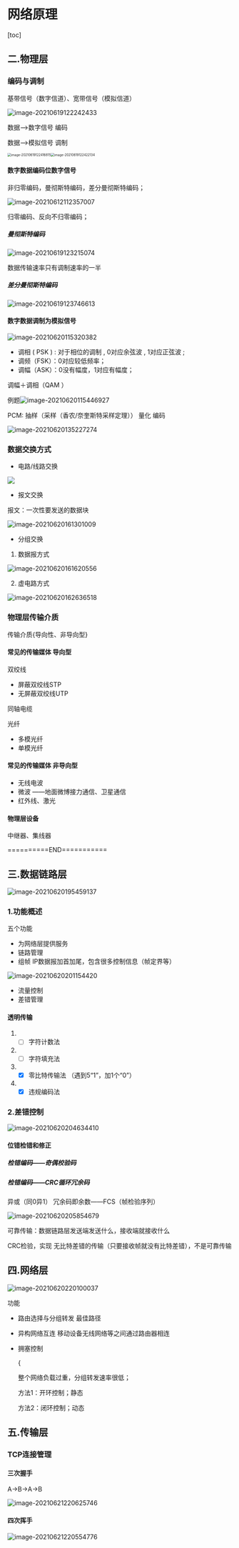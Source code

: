 # 网络原理

[toc]

## 二.物理层

### 编码与调制

基带信号（数字信道）、宽带信号（模拟信道）

![image-20210619122242433](C:\Users\Administrator\AppData\Roaming\Typora\typora-user-images\image-20210619122242433.png)

数据——>数字信号 编码

数据——>模拟信号 调制

<img src="C:\Users\Administrator\AppData\Roaming\Typora\typora-user-images\image-20210619122416815.png" alt="image-20210619122416815" style="zoom:50%;" /><img src="C:\Users\Administrator\AppData\Roaming\Typora\typora-user-images\image-20210619122422134.png" alt="image-20210619122422134" style="zoom:50%;" />

#### 数字数据编码位数字信号

非归零编码，曼彻斯特编码，差分曼彻斯特编码；

![image-20210612112357007](C:\Users\Administrator\AppData\Roaming\Typora\typora-user-images\image-20210612112357007.png)

归零编码、反向不归零编码；

##### 曼彻斯特编码

![image-20210619123215074](C:\Users\Administrator\AppData\Roaming\Typora\typora-user-images\image-20210619123215074.png)

数据传输速率只有调制速率的一半

##### 差分曼彻斯特编码

![image-20210619123746613](C:\Users\Administrator\AppData\Roaming\Typora\typora-user-images\image-20210619123746613.png)

#### 数字数据调制为模拟信号

![image-20210620115320382](C:\Users\Administrator\AppData\Roaming\Typora\typora-user-images\image-20210620115320382.png)

* 调相 ( PSK ) : 对于相位的调制 , 0对应余弦波 , 1对应正弦波 ;
* 调频（FSK）：0对应较低频率；
* 调幅（ASK）：0没有幅度，1对应有幅度；

调幅＋调相（QAM ）

例题![image-20210620115446927](C:\Users\Administrator\AppData\Roaming\Typora\typora-user-images\image-20210620115446927.png)

PCM: 抽样（采样（香农/奈奎斯特采样定理）） 量化 编码

![image-20210620135227274](C:\Users\Administrator\AppData\Roaming\Typora\typora-user-images\image-20210620135227274.png)

### 数据交换方式

* 电路/线路交换

![](C:\Users\Administrator\AppData\Roaming\Typora\typora-user-images\image-20210620160922329.png)

* 报文交换

报文：一次性要发送的数据块

![image-20210620161301009](C:\Users\Administrator\AppData\Roaming\Typora\typora-user-images\image-20210620161301009.png)

* 分组交换

1. 数据报方式

![image-20210620161620556](C:\Users\Administrator\AppData\Roaming\Typora\typora-user-images\image-20210620161620556.png)

2. 虚电路方式

![image-20210620162636518](C:\Users\Administrator\AppData\Roaming\Typora\typora-user-images\image-20210620162636518.png)

### 物理层传输介质

传输介质{导向性、非导向型}

#### 常见的传输媒体 导向型

双绞线

* 屏蔽双绞线STP
* 无屏蔽双绞线UTP

同轴电缆

光纤

+ 多模光纤
+ 单模光纤

#### 常见的传输媒体 非导向型

+ 无线电波
+ 微波 ——地面微博接力通信、卫星通信
+ 红外线、激光

#### 物理层设备

中继器、集线器

==========END===========

## 三.数据链路层

![image-20210620195459137](C:\Users\Administrator\AppData\Roaming\Typora\typora-user-images\image-20210620195459137.png)



### 1.功能概述

五个功能

+ 为网络层提供服务
+ 链路管理
+ 组帧 IP数据报加首加尾，包含很多控制信息（帧定界等）

![image-20210620201154420](C:\Users\Administrator\AppData\Roaming\Typora\typora-user-images\image-20210620201154420.png)

+ 流量控制
+ 差错管理

#### 透明传输

1. - [ ] 字符计数法
2. - [ ] 字符填充法
3. - [x] 零比特传输法 （遇到5“1”，加1个“0”）
4. - [x] 违规编码法

### 2.差错控制

![image-20210620204634410](C:\Users\Administrator\AppData\Roaming\Typora\typora-user-images\image-20210620204634410.png)

#### 位错检错和修正

##### 检错编码——奇偶校验码

##### 检错编码——CRC循环冗余码

异或（同0异1） 冗余码即余数——FCS（帧检验序列）

![image-20210620205854679](C:\Users\Administrator\AppData\Roaming\Typora\typora-user-images\image-20210620205854679.png)

 可靠传输：数据链路层发送端发送什么，接收端就接收什么

CRC检验，实现 无比特差错的传输（只要接收帧就没有比特差错），不是可靠传输

## 四.网络层

![image-20210620220100037](C:\Users\Administrator\AppData\Roaming\Typora\typora-user-images\image-20210620220100037.png)

功能

+ 路由选择与分组转发 最佳路径

+ 异构网络互连 移动设备无线网络等之间通过路由器相连

+ 拥塞控制 

  {

  整个网络负载过重，分组转发速率很低；

  方法1：开环控制；静态

  方法2：闭环控制；动态

## 五.传输层

### TCP连接管理

#### 三次握手

A->B->A->B

![image-20210621220625746](C:\Users\Administrator\AppData\Roaming\Typora\typora-user-images\image-20210621220625746.png)

#### 四次挥手

![image-20210621220554776](C:\Users\Administrator\AppData\Roaming\Typora\typora-user-images\image-20210621220554776.png)

